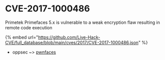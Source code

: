 # CVE-2017-1000486

Primetek Primefaces 5.x is vulnerable to a weak encryption flaw resulting in remote code execution

{% embed url="https://github.com/Live-Hack-CVE/full_database/blob/main/cves/2017/CVE-2017-1000486.json" %}


* oppsec ~> [pwnfaces](https://zeste.alice-snow.ru/2017/database/cve-2017-1000486/pwnfaces-oppsec)